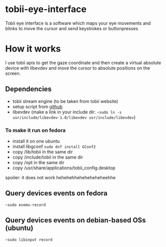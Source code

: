 # tobii-eye-interface
Tobii eye interface is a software which maps your eye movements and blinks to move the cursor and send keystrokes or buttonpresses

# How it works
I use tobii apis to get the gaze coordinate and then create a virtual absolute device with libevdev and move the cursor to absolute positions on the screen.

## Dependencies
- tobii stream engine (to be taken from tobii website)
- setup script from [github](https://github.com/Eitol/tobii_eye_tracker_linux_installer)
- libevdev (make a link in your include dir: `~sudo ln -s usr/include/libevdev-1.0/libevdev usr/include/libevdev`)

### To make it run on fedora
- install it on one ubuntu
- install libgconf `sudo dnf install GConf2`
- copy /lib/tobii in the same dir
- copy /include/tobii in the same dir
- copy /opt in the same dir
- copy /usr/share/applications/tobii_config.desktop

spoiler: it does not work hehehehheheheheheheehhe


## Query devices events on fedora
`~sudo evemu-record`

## Query devices events on debian-based OSs (ubuntu)
`~sudo libinput record`
